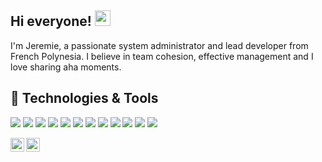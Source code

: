 ## Hi everyone! <img src="https://media.giphy.com/media/hvRJCLFzcasrR4ia7z/giphy.gif" width="25px">

I'm Jeremie, a passionate system administrator and lead developer from French Polynesia. I believe in team cohesion, effective management and I love sharing aha moments.

## 🔧 Technologies & Tools
![](https://img.shields.io/badge/OS-Linux-informational?style=flat&logo=linux&logoColor=white&color=2bbc8a)
![](https://img.shields.io/badge/Editor-IntelliJ_IDEA-informational?style=flat&logo=intellij-idea&logoColor=white&color=2bbc8a)
![](https://img.shields.io/badge/Editor-Neovim-informational?style=flat&logo=neovim&logoColor=white&color=2bbc8a)
![](https://img.shields.io/badge/Code-Elixir-informational?style=flat&logo=elixir&logoColor=white&color=2bbc8a)
![](https://img.shields.io/badge/Code-Python-informational?style=flat&logo=python&logoColor=white&color=2bbc8a)
![](https://img.shields.io/badge/Code-JavaScript-informational?style=flat&logo=javascript&logoColor=white&color=2bbc8a)
![](https://img.shields.io/badge/Code-NodeJS-informational?style=flat&logo=nodedotjs&logoColor=white&color=2bbc8a)
![](https://img.shields.io/badge/Code-Golang-informational?style=flat&logo=go&logoColor=white&color=2bbc8a)
![](https://img.shields.io/badge/Shell-Bash-informational?style=flat&logo=gnu-bash&logoColor=white&color=2bbc8a)
![](https://img.shields.io/badge/Tools-PostgreSQL-informational?style=flat&logo=postgresql&logoColor=white&color=2bbc8a)
![](https://img.shields.io/badge/Tools-Docker-informational?style=flat&logo=docker&logoColor=white&color=2bbc8a)
![](https://img.shields.io/badge/Tools-Kubernetes-informational?style=flat&logo=kubernetes&logoColor=white&color=2bbc8a)


<a href="https://twitter.com/jpc_webtahiti">
  <img align="left" alt="Jérémie Payet | Twitter" width="22px" src="https://raw.githubusercontent.com/peterthehan/peterthehan/master/assets/twitter.svg" />
</a>
<a href="https://www.linkedin.com/in/jeremiepayet/">
  <img align="left" alt="jeremiepayet Linkedin" width="22px" src="https://raw.githubusercontent.com/peterthehan/peterthehan/master/assets/linkedin.svg" />
</a>
